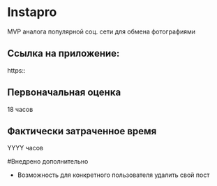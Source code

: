# Instapro

MVP аналога популярной соц. сети для обмена фотографиями

## Ссылка на приложение:

https::

## Первоначальная оценка

18 часов

## Фактически затраченное время

YYYY часов

#Внедрено дополнительно
- Возможность для конкретного пользователя удалить свой пост
